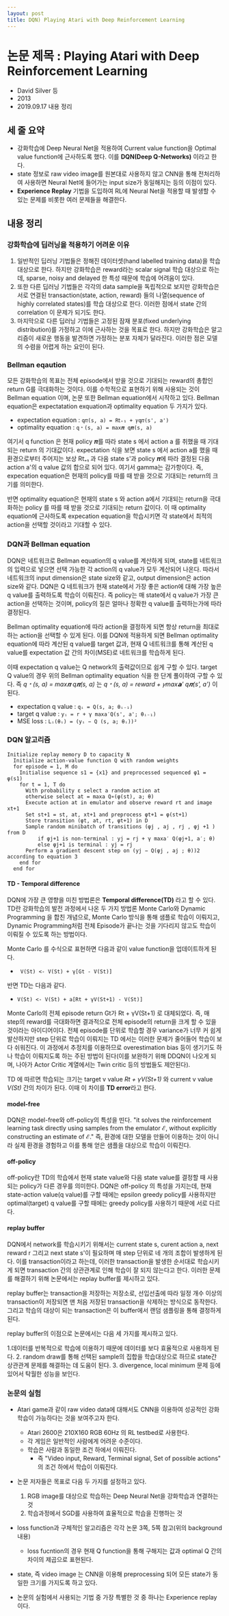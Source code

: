 ```yaml
---
layout: post
title: DQN) Playing Atari with Deep Reinforcement Learning
---
```


# 논문 제목 : Playing Atari with Deep Reinforcement Learning

- David Silver 등
- 2013
- 2019.09.17 내용 정리

## 세 줄 요약

- 강화학습에 Deep Neural Net을 적용하여 Current value function을 Optimal value function에 근사하도록 했다. 이를 **DQN(Deep Q-Networks)** 이라고 한다.
- state 정보로 raw video image를 원본대로 사용하지 않고 CNN을 통해 전처리하여 사용하면 Neural Net에 들어가는 input size가 동일해지는 등의 이점이 있다.
- **Experience Replay** 기법을 도입하여 RL에 Neural Net을 적용할 때 발생할 수 있는 문제를 비롯한 여러 문제들을 해결한다.

## 내용 정리

### 강화학습에 딥러닝을 적용하기 어려운 이유

1. 일반적인 딥러닝 기법들은 정해진 데이터셋(hand labelled training data)을 학습 대상으로 한다. 하지만 강화학습은 reward라는 scalar signal 학습 대상으로 하는데, sparse, noisy and delayed 한 특성 때문에 학습에 어려움이 있다.
2. 또한 다른 딥러닝 기법들은 각각의 data sample을 독립적으로 보지만 강화학습은 서로 연결된 transaction(state, action, reward) 들의 나열(sequence of highly correlated states)를 학습 대상으로 한다. 이러한 점에서 state 간의 correlation 이 문제가 되기도 한다.
3. 마지막으로 다른 딥러닝 기법들은 고정된 잠재 분포(fixed underlying distribution)를 가정하고 이에 근사하는 것을 목표로 한다. 하지만 강화학습은 알고리즘이 새로운 행동을 발견하면 가정하는 분포 자체가 달라진다. 이러한 점은 모델의 수렴을 어렵게 하는 요인이 된다.

### Bellman eqaution

모든 강화학습의 목표는 전체 episode에서 받을 것으로 기대되는 reward의 총합인 return G를 극대화하는 것이다. 이를 수학적으로 표현하기 위해 사용되는 것이 Bellman equation 이며, 논문 또한 Bellman equation에서 시작하고 있다. Bellman equation은 expectatation exquation과 optimality equation 두 가지가 있다.

- expectation equation : `q𝜋(s, a) = R𝗍₊₁ + 𝛾q𝜋(s', a')`
- optimality equation : `q﹡(s, a) = max𝝅 q𝝅(s, a)`

여기서 q function 은 현재 policy 𝝅를 따라 state s 에서 action a 를 취했을 때 기대되는 return 의 기대값이다. expectation 식을 보면 state s 에서 action a를 했을 때 환경으로부터 주어지는 보상 R𝗍₊₁ 과 다음 state s'과 policy 𝝅에 따라 결정된 다음 action a'의 q value 값의 합으로 되어 있다. 여기서 gamma는 감가항이다. 즉, expecation equation은 현재의 policy를 따를 때 받을 것으로 기대되는 return의 크기를 의미한다.

반면 optimality equation은 현재의 state s 와 action a에서 기대되는 return을 극대화하는 policy 를 따를 때 받을 것으로 기대되는 return 값이다. 이 때 optimality equation에 근사하도록 expecation equation을 학습시키면 각 state에서 최적의 action을 선택할 것이라고 기대할 수 있다.

### DQN과 Bellman equation

DQN은 네트워크로 Bellman equation의 q value를 계산하게 되며, state를 네트워크의 입력으로 넣으면 선택 가능한 각 action의 q value가 모두 계산되어 나온다. 따라서 네트워크의 input dimension은 state size와 같고, output dimension은 action size와 같다. DQN은 Q 네트워크가 현재 state에서 가장 좋은 action에 대해 가장 높은 q value를 출력하도록 학습이 이뤄진다. 즉 policy는 매 state에서 q value가 가장 큰 action을 선택하는 것이며, policy의 질은 얼마나 정확한 q value를 출력하는가에 따라 결정된다.

Bellman optimality equation에 따라 action을 결정하게 되면 항상 return을 최대로 하는 action을 선택할 수 있게 된다. 이를 DQN에 적용하게 되면 Bellman optimality equation에 따라 계산된 q value를 target 값과, 현재 Q 네트워크를 통해 계산된 q value를 expectation 값 간의 차이(MSE)로 네트워크를 학습하게 된다.

이때 expectation q value는 Q network의 출력값이므로 쉽게 구할 수 있다. target Q value의 경우 위의 Bellman optimality equation 식을 한 단계 풀이하여 구할 수 있다. 즉 *q﹡(s, a) = max𝝅 q𝝅(s, a)* 는 *q﹡(s, a) = reward + 𝛾max𝗮' q𝝅(s', a')* 이 된다.

- expectation q value : `qᵢ = Q(s, a; θᵢ₋₁)`
- target q value : `yᵢ = r + γ max𝖺′Q(s', a'; θᵢ₋₁)`
- MSE loss : `Lᵢ(θᵢ) = (yᵢ − Q (s, a; θᵢ))²`

### DQN 알고리즘

```
Initialize replay memory D to capacity N
  Initialize action-value function Q with random weights
  for episode = 1, M do
    Initialise sequence s1 = {x1} and preprocessed sequenced φ1 = φ(s1)
    for t = 1, T do
      With probability ε select a random action at
      otherwise select at = maxa Q∗(φ(st), a; θ)
      Execute action at in emulator and observe reward rt and image xt+1
      Set st+1 = st, at, xt+1 and preprocess φt+1 = φ(st+1)
      Store transition (φt, at, rt, φt+1) in D
      Sample random minibatch of transitions (φj , aj , rj , φj +1 ) from D
          if φj+1 is non-terminal : yj = rj + γ maxa′ Q(φj+1, a′; θ)
          else φj+1 is terminal : yj = rj
      Perform a gradient descent step on (yj − Q(φj , aj ; θ))2 according to equation 3
    end for
  end for
```

#### TD - Temporal difference

DQN에 가장 큰 영향을 미친 방법론은 **Temporal difference(TD)** 라고 할 수 있다. TD란 강화학습의 발전 과정에서 나온 두 가지 방법론 Monte Carlo와 Dynamic Programming 을 합친 개념으로, Monte Carlo 방식을 통해 샘플로 학습이 이뤄지고, Dynamic Programming처럼 전체 Episode가 끝나는 것을 기다리지 않고도 학습이 이뤄질 수 있도록 하는 방법이다.

Monte Carlo 를 수식으로 표현하면 다음과 같이 value function을 업데이트하게 된다.

- ` V(St) <- V(St) + γ[Gt - V(St)]`

반면 TD는 다음과 같다.

- `V(St) <- V(St) + a[Rt + γV(St+1) - V(St)]`

Monte Carlo의 전체 episode return Gt가 Rt + γV(St+1) 로 대체되었다. 즉, 매 step의 reward를 극대화하면 결과적으로 전체 episode의 return을 크게 할 수 있을 것이라는 아이디어이다. 전체 episode를 단위로 학습할 경우 variance가 너무 커 쉽게 발산하지만 step 단위로 학습이 이뤄지는 TD 에서는 이러한 문제가 줄어들어 학습이 보다 쉬워진다. 이 과정에서 추정치를 이용하므로 overestimation bias 등이 생기기도 하나 학습이 이뤄지도록 하는 주된 방법이 된다(이를 보완하기 위해 DDQN이 나오게 되며, 나아가 Actor Critic 계열에서는 Twin critic 등의 방법들도 제안된다).

TD 에 따르면 학습되는 크기는 target v value *Rt + γV(St+1)* 와 current v value *V(St)* 간의 차이가 된다. 이때 이 차이를 **TD error**라고 한다.

#### model-free

DQN은 model-free와 off-policy의 특성을 띤다. "it solves the reinforcement learning task directly using samples from the emulator ℰ, without explicitly constructing an estimate of ℰ." 즉, 환경에 대한 모델을 만들어 이용하는 것이 아니라 실제 환경을 경험하고 이를 통해 얻은 샘플을 대상으로 학습이 이뤄진다.

#### off-policy

off-policy란 TD의 학습에서 현재 state value와 다음 state value를 결정할 때 사용되는 policy가 다른 경우를 의미한다. DQN은 off-policy 의 특성을 가지는데, 현재 state-action value(q value)를 구할 때에는 epsilon greedy policy를 사용하지만 optimal(target) q value를 구할 때에는 greedy policy를 사용하기 때문에 서로 다르다.

#### replay buffer

DQN에서 network를 학습시키기 위해서는 current state s, curent action a, next reward r 그리고 next state s'이 필요하며 매 step 단위로 네 개의 조합이 발생하게 된다. 이를 transaction이라고 하는데, 이러한 transaction을 발생한 순서대로 학습시키게 되면 transaction 간의 상관관계로 인해 학습이 잘 되지 않는다고 한다. 이러한 문제를 해결하기 위해 논문에서는 replay buffer를 제시하고 있다.

replay buffer는 transaction을 저장하는 저장소로, 선입선출에 따라 일정 개수 이상의 transaction이 저장되면 맨 처음 저장된 transaction을 삭제하는 방식으로 동작한다. 그리고 학습의 대상이 되는 transaction은 이 buffer에서 랜덤 샘플링을 통해 결정하게 된다.

replay buffer의 이점으로 논문에서는 다음 세 가지를 제시하고 있다.

1.데이터를 반복적으로 학습에 이용하기 때문에 데이터를 보다 효율적으로 사용하게 된다.
2. random draw를 통해 선택된 sample의 집합을 학습대상으로 하므로 state간 상관관계 문제를 해결하는 데 도움이 된다.
3. divergence, local minimum 문제 등에 있어서 탁월한 성능을 보인다.

### 논문의 실험

- Atari game과 같이 raw video data에 대해서도 CNN을 이용하여 성공적인 강화학습이 가능하다는 것을 보여주고자 한다.
  - Atari 2600은 210X160 RGB 60Hz 의 RL testbed로 사용한다.
  - 각 게임은 일반적인 사람에게 어려운 수준이다.
  - 학습은 사람과 동일한 조건 하에서 이뤄진다.
    - 즉 "Video input, Reward, Terminal signal, Set of possible actions" 의 조건 하에서 학습이 이뤄진다.

- 논문 저자들은 목표로 다음 두 가지를 설정하고 있다.
    1. RGB image를 대상으로 학습하는 Deep Neural Net을 강화학습과 연결하는 것
    2. 학습과정에서 SGD를 사용하여 효율적으로 학습을 진행하는 것

- loss function과 구체적인 알고리즘은 각각 논문 3쪽, 5쪽 참고(위의 background 내용)
  - loss fucntion의 경우 현재 Q function을 통해 구해지는 값과 optimal Q 간의 차이의 제곱으로 표현된다.

- state, 즉 video image 는 CNN을 이용해 preprocessing 되어 모든 state가 동일한 크기를 가지도록 하고 있다.

- 논문의 실험에서 사용되는 기법 중 가장 특별한 것 중 하나는 Experience replay 이다.
